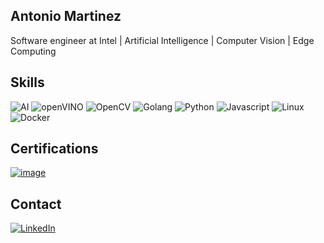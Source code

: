 ## Antonio Martinez

Software engineer at Intel | Artificial Intelligence | Computer Vision | Edge Computing

## Skills

![AI](https://img.shields.io/badge/AI-000000?style=for-the-badge&logo=ai&logoColor=white)
![openVINO](https://img.shields.io/badge/openVINO-0071C5?style=for-the-badge&logo=intel&logoColor=white)
![OpenCV](https://img.shields.io/badge/OpenCV-005571?style=for-the-badge&logo=opencv&logoColor=white)
![Golang](https://img.shields.io/badge/Go-00ADD8.svg?style=for-the-badge&logo=Go&logoColor=white)
![Python](https://img.shields.io/badge/Python-3776AB.svg?style=for-the-badge&logo=Python&logoColor=white)
![Javascript](https://img.shields.io/badge/JavaScript-F7DF1E.svg?style=for-the-badge&logo=JavaScript&logoColor=black)
![Linux](https://img.shields.io/badge/Linux-FCC624.svg?style=for-the-badge&logo=Linux&logoColor=black)
![Docker](https://img.shields.io/badge/Docker-2496ED.svg?style=for-the-badge&logo=Docker&logoColor=white)

## Certifications

[![image](https://images.credly.com/size/340x340/images/9844c716-1795-4561-9e4a-13bbbfcf2a37/Intel_Technical_Lead_09-2021.png)](https://www.credly.com/badges/03602e92-8445-408d-8cf3-09b80d6f79f3/linked_in_profile)

## Contact

[![LinkedIn](https://img.shields.io/badge/LinkedIn-0077B5?style=for-the-badge&logo=linkedin&logoColor=white)](https://www.linkedin.com/in/antoniomtz/)
